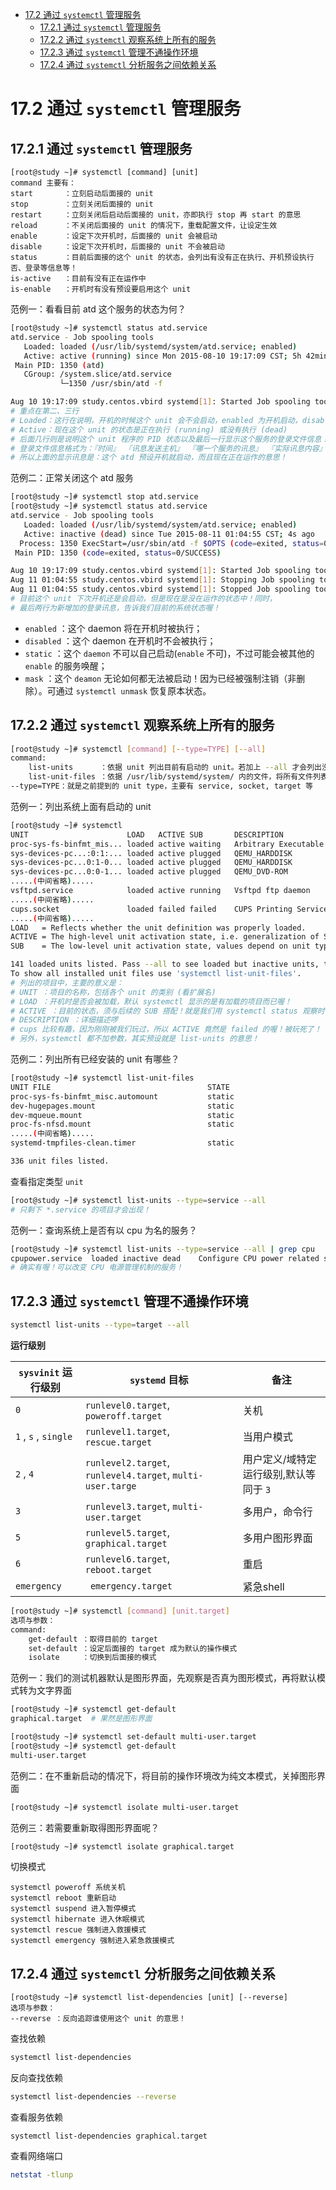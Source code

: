 <!-- TOC -->

- [17.2 通过 `systemctl` 管理服务](#172-通过-systemctl-管理服务)
    - [17.2.1 通过 `systemctl` 管理服务](#1721-通过-systemctl-管理服务)
    - [17.2.2 通过 `systemctl` 观察系统上所有的服务](#1722-通过-systemctl-观察系统上所有的服务)
    - [17.2.3 通过 `systemctl` 管理不通操作环境](#1723-通过-systemctl-管理不通操作环境)
    - [17.2.4 通过 `systemctl` 分析服务之间依赖关系](#1724-通过-systemctl-分析服务之间依赖关系)

<!-- /TOC -->

# 17.2 通过 `systemctl` 管理服务

## 17.2.1 通过 `systemctl` 管理服务

```
[root@study ~]# systemctl [command] [unit]
command 主要有：
start       ：立刻启动后面接的 unit
stop        ：立刻关闭后面接的 unit
restart     ：立刻关闭后启动后面接的 unit，亦即执行 stop 再 start 的意思
reload      ：不关闭后面接的 unit 的情况下，重载配置文件，让设定生效
enable      ：设定下次开机时，后面接的 unit 会被启动
disable     ：设定下次开机时，后面接的 unit 不会被启动
status      ：目前后面接的这个 unit 的状态，会列出有没有正在执行、开机预设执行否、登录等信息等！
is-active   ：目前有没有正在运作中
is-enable   ：开机时有没有预设要启用这个 unit
```

范例一：看看目前 atd 这个服务的状态为何？

```bash
[root@study ~]# systemctl status atd.service
atd.service - Job spooling tools
   Loaded: loaded (/usr/lib/systemd/system/atd.service; enabled)
   Active: active (running) since Mon 2015-08-10 19:17:09 CST; 5h 42min ago
 Main PID: 1350 (atd)
   CGroup: /system.slice/atd.service
           └─1350 /usr/sbin/atd -f

Aug 10 19:17:09 study.centos.vbird systemd[1]: Started Job spooling tools.
# 重点在第二、三行
# Loaded：这行在说明，开机的时候这个 unit 会不会启动，enabled 为开机启动，disabled 开机不会启动
# Active：现在这个 unit 的状态是正在执行 (running) 或没有执行 (dead)
# 后面几行则是说明这个 unit 程序的 PID 状态以及最后一行显示这个服务的登录文件信息！
# 登录文件信息格式为：『时间』 『讯息发送主机』 『哪一个服务的讯息』 『实际讯息内容』
# 所以上面的显示讯息是：这个 atd 预设开机就启动，而且现在正在运作的意思！
```

范例二：正常关闭这个 atd 服务

```bash
[root@study ~]# systemctl stop atd.service
[root@study ~]# systemctl status atd.service
atd.service - Job spooling tools
   Loaded: loaded (/usr/lib/systemd/system/atd.service; enabled)
   Active: inactive (dead) since Tue 2015-08-11 01:04:55 CST; 4s ago
  Process: 1350 ExecStart=/usr/sbin/atd -f $OPTS (code=exited, status=0/SUCCESS)
 Main PID: 1350 (code=exited, status=0/SUCCESS)

Aug 10 19:17:09 study.centos.vbird systemd[1]: Started Job spooling tools.
Aug 11 01:04:55 study.centos.vbird systemd[1]: Stopping Job spooling tools...
Aug 11 01:04:55 study.centos.vbird systemd[1]: Stopped Job spooling tools.
# 目前这个 unit 下次开机还是会启动，但是现在是没在运作的状态中！同时，
# 最后两行为新增加的登录讯息，告诉我们目前的系统状态喔！
```
* `enabled` ：这个 daemon 将在开机时被执行；
* `disabled` ：这个 daemon 在开机时不会被执行；
* `static` ：这个 `daemon` 不可以自己启动(`enable` 不可)，不过可能会被其他的 `enable` 的服务唤醒；
* `mask` ：这个 `deamon` 无论如何都无法被启动！因为已经被强制注销（非删除）。可通过 `systemctl unmask` 恢复原本状态。

## 17.2.2 通过 `systemctl` 观察系统上所有的服务

```bash
[root@study ~]# systemctl [command] [--type=TYPE] [--all]
command:
    list-units      ：依据 unit 列出目前有启动的 unit。若加上 --all 才会列出没启动的。
    list-unit-files ：依据 /usr/lib/systemd/system/ 内的文件，将所有文件列表说明。
--type=TYPE：就是之前提到的 unit type，主要有 service, socket, target 等
```

范例一：列出系统上面有启动的 unit

```bash
[root@study ~]# systemctl
UNIT                      LOAD   ACTIVE SUB       DESCRIPTION
proc-sys-fs-binfmt_mis... loaded active waiting   Arbitrary Executable File Formats File System
sys-devices-pc...:0:1:... loaded active plugged   QEMU_HARDDISK
sys-devices-pc...0:1-0... loaded active plugged   QEMU_HARDDISK
sys-devices-pc...0:0-1... loaded active plugged   QEMU_DVD-ROM
.....(中间省略).....
vsftpd.service            loaded active running   Vsftpd ftp daemon
.....(中间省略).....
cups.socket               loaded failed failed    CUPS Printing Service Sockets
.....(中间省略).....
LOAD   = Reflects whether the unit definition was properly loaded.
ACTIVE = The high-level unit activation state, i.e. generalization of SUB.
SUB    = The low-level unit activation state, values depend on unit type.

141 loaded units listed. Pass --all to see loaded but inactive units, too.
To show all installed unit files use 'systemctl list-unit-files'.
# 列出的项目中，主要的意义是：
# UNIT ：项目的名称，包括各个 unit 的类别 (看扩展名)
# LOAD ：开机时是否会被加载，默认 systemctl 显示的是有加载的项目而已喔！
# ACTIVE ：目前的状态，须与后续的 SUB 搭配！就是我们用 systemctl status 观察时，active 的项目！
# DESCRIPTION ：详细描述啰
# cups 比较有趣，因为刚刚被我们玩过，所以 ACTIVE 竟然是 failed 的喔！被玩死了！ ^_^
# 另外，systemctl 都不加参数，其实预设就是 list-units 的意思！
```

范例二：列出所有已经安装的 unit 有哪些？

```bash
[root@study ~]# systemctl list-unit-files
UNIT FILE                                   STATE
proc-sys-fs-binfmt_misc.automount           static
dev-hugepages.mount                         static
dev-mqueue.mount                            static
proc-fs-nfsd.mount                          static
.....(中间省略).....
systemd-tmpfiles-clean.timer                static

336 unit files listed.
```

查看指定类型 `unit`

```bash
[root@study ~]# systemctl list-units --type=service --all
# 只剩下 *.service 的项目才会出现！
```

范例一：查询系统上是否有以 cpu 为名的服务？

```bash
[root@study ~]# systemctl list-units --type=service --all | grep cpu
cpupower.service  loaded inactive dead    Configure CPU power related settings
# 确实有喔！可以改变 CPU 电源管理机制的服务！
```

## 17.2.3 通过 `systemctl` 管理不通操作环境

```bash
systemctl list-units --type=target --all
```

**运行级别**

`sysvinit` 运行级别 | `systemd` 目标  | 备注
--- |---  |---
`0` | `runlevel0.target`, `poweroff.target` | 关机
`1` , `s` , `single`  | `runlevel1.target`, `rescue.target` | 当用户模式
`2` , `4` | 	`runlevel2.target`, `runlevel4.target`, `multi-user.targe`  | 用户定义/域特定运行级别,默认等同于 `3`
`3` | 	`runlevel3.target`, `multi-user.target` | 多用户，命令行
`5` | `runlevel5.target`, `graphical.target`  | 多用户图形界面
`6` | `runlevel6.target`, `reboot.target` | 重启
`emergency` | `	emergency.target` |紧急shell

```bash
[root@study ~]# systemctl [command] [unit.target]
选项与参数：
command:
    get-default ：取得目前的 target
    set-default ：设定后面接的 target 成为默认的操作模式
    isolate     ：切换到后面接的模式
```

范例一：我们的测试机器默认是图形界面，先观察是否真为图形模式，再将默认模式转为文字界面

```bash
[root@study ~]# systemctl get-default 
graphical.target  # 果然是图形界面

[root@study ~]# systemctl set-default multi-user.target
[root@study ~]# systemctl get-default 
multi-user.target
```

范例二：在不重新启动的情况下，将目前的操作环境改为纯文本模式，关掉图形界面

```bash
[root@study ~]# systemctl isolate multi-user.target
```

范例三：若需要重新取得图形界面呢？

```bash
[root@study ~]# systemctl isolate graphical.target
```

切换模式

```
systemctl poweroff 系统关机
systemctl reboot 重新启动
systemctl suspend 进入暂停模式
systemctl hibernate 进入休眠模式
systemctl rescue 强制进入救援模式
systemctl emergency 强制进入紧急救援模式
```

## 17.2.4 通过 `systemctl` 分析服务之间依赖关系

```
[root@study ~]# systemctl list-dependencies [unit] [--reverse]
选项与参数：
--reverse ：反向追踪谁使用这个 unit 的意思！
```

查找依赖

```bash
systemctl list-dependencies
```

反向查找依赖

```bash
systemctl list-dependencies --reverse
```

查看服务依赖

```
systemctl list-dependencies graphical.target
```

查看网络端口

```bash
netstat -tlunp
```